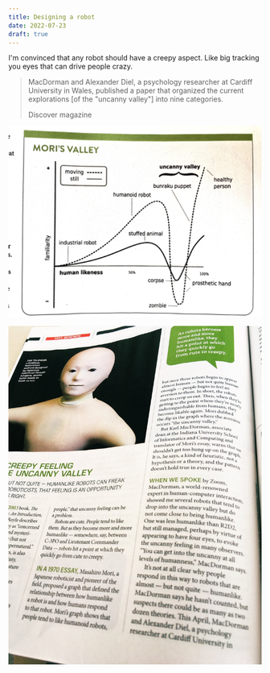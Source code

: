 ```yaml
---
title: Designing a robot
date: 2022-07-23
draft: true
---
```


I'm convinced that any robot should have a creepy aspect. Like big tracking you eyes that can drive people crazy.

> MacDorman and Alexander Diel, a psychology researcher at Cardiff University in Wales, published a paper that organized the current explorations [of the "uncanny valley"] into nine categories.
>
> Discover magazine

![uncanny valley graph by Mori](./uncanny-valley-1.jpg)

![picture from the article shows very disturbing robot](./uncanny-valley-2.jpg)